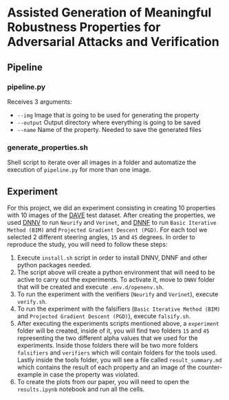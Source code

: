 # Assisted Generation of Meaningful Robustness Properties for Adversarial Attacks and Verification

## Pipeline
### <span>pipeline.py</span>
Receives 3 arguments:
- `--img` Image that is going to be used for generating the property
- `--output` Output directory where everything is going to be saved
- `--name` Name of the property. Needed to save the generated files

### <span>generate_properties.sh</span>
Shell script to iterate over all images in a folder and automatize the execution of `pipeline.py` for more than one image.

## Experiment
For this project, we did an experiment consisting in creating 10 properties with 10 images of the [DAVE](https://github.com/udacity/self-driving-car) test dataset. After creating the properties, we used [DNNV](https://github.com/dlshriver/DNNV) to run `Neurify` and `Verinet`, and [DNNF](https://github.com/dlshriver/DNNF) to run `Basic Iterative Method (BIM)` and `Projected Gradient Descent (PGD)`. For each tool we selected 2 different steering angles, `15` and `45` degrees. In order to reproduce the study, you will need to follow these steps:
1. Execute `install.sh` script in order to install DNNV, DNNF and other python packages needed.
2. The script above will create a python environment that will need to be active to carry out the experiments. To activate it, move to `DNNV` folder that will be created and execute `.env.d/openenv.sh`.
3. To run the experiment with the verifiers (`Neurify` and `Verinet`), execute `verify.sh`.
4. To run the experiment with the falsifiers (`Basic Iterative Method (BIM)` and `Projected Gradient Descent (PGD)`), execute `falsify.sh`.
5. After executing the experiments scripts mentioned above, a `experiment` folder will be created, inside of it, you will find two folders `15` and `45` representing the two different alpha values that we used for the experiments. Inside those folders there will be two more folders `falsifiers` and `verifiers` which will contain folders for the tools used. Lastly inside the tools folder, you will see a file called `result_summary.md` which contains the result of each property and an image of the counter-example in case the property was violated.
6. To create the plots from our paper, you will need to open the `results.ipynb` notebook and run all the cells.
